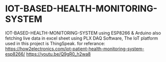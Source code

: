 # IOT-BASED-HEALTH-MONITORING-SYSTEM
IOT-BASED-HEALTH-MONITORING-SYSTEM using ESP8266 &amp; Arduino also fetching live data in excel sheet using PLX DAQ Software, The IoT platform used in this project is ThingSpeak.
for referance:
https://how2electronics.com/iot-patient-health-monitoring-system-esp8266/
https://youtu.be/Q9gR0_h2wa8
